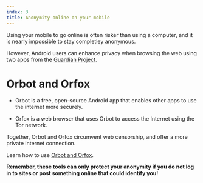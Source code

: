 ```yaml
---
index: 3
title: Anonymity online on your mobile
---
```

Using your mobile to go online is often risker than using a computer, and it is nearly impossible to stay completley anonymous.  

However, Android users can enhance privacy when browsing the web using two apps from the [Guardian Project](https://guardianproject.info/). 

# Orbot and Orfox

*	Orbot is a free, open-source Android app that enables other apps to use the internet more securely. 

*	Orfox is a web browser that uses Orbot to access the Internet using the Tor network. 

Together, Orbot and Orfox circumvent web censorship, and offer a more private internet connection. 

Learn how to use [Orbot and Orfox](umbrella://tools/tor/s_orbot-and-orfox.md). 

**Remember, these tools can only protect your anonymity if you do not log in to sites or post something online that could identify you!**